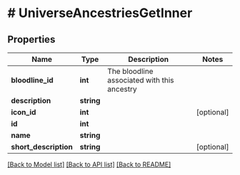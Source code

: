 # # UniverseAncestriesGetInner

## Properties

Name | Type | Description | Notes
------------ | ------------- | ------------- | -------------
**bloodline_id** | **int** | The bloodline associated with this ancestry |
**description** | **string** |  |
**icon_id** | **int** |  | [optional]
**id** | **int** |  |
**name** | **string** |  |
**short_description** | **string** |  | [optional]

[[Back to Model list]](../../README.md#models) [[Back to API list]](../../README.md#endpoints) [[Back to README]](../../README.md)

